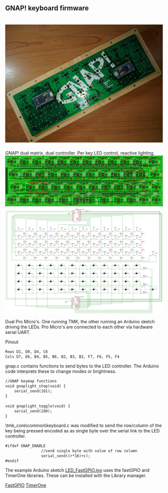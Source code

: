 ## GNAP! keyboard firmware
![GNAP! 1.0 Assembled](GNAP.jpg)
======================
GNAP! dual matrix, dual controller. Per key LED control, reactive lighting.
![GNAP! 1.0 PCB Front](pcb-front.png)
![GNAP! 1.0 PCB Schematic](schematic.png)

Dual Pro Micro's. One running TMK, the other running an Arduino sketch driving the LEDs. Pro Micro's are connected to each other via hardware serial UART.

Pinout

	Rows D1, D0, D4, C6 
	Cols D7, E6, B4, B5, B6, B2, B3, B1, F7, F6, F5, F4
	
gnap.c contains functions to send bytes to the LED controller. The Arduino code interprets these to change modes or brightness.

	//GNAP keymap functions
	void gnaplight_step(void) {
		serial_send(101);
	}
	
	void gnaplight_toggle(void) {
		serial_send(100);
	}

\tmk_core\common\keyboard.c was modified to send the row/column of the key being pressed encoded as as single byte over the serial link to the LED controller.

	#ifdef GNAP_ENABLE
					//send single byte with value of row column
                    serial_send((r*16)+c);
	#endif

The example Arduino sketch [LED_FastGPIO.ino](LED_FastGPIO.ino) uses the fastGPIO and TimerOne libraries. These can be installed with the Library manager.

[FastGPIO](https://github.com/pololu/fastgpio-arduino)
[TimerOne](https://www.pjrc.com/teensy/td_libs_TimerOne.html)